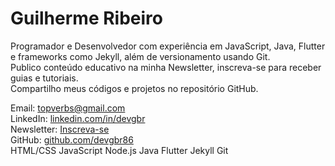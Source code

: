 # Guilherme Ribeiro

Programador e Desenvolvedor com experiência em
JavaScript, Java, Flutter e frameworks como Jekyll,
além de versionamento usando Git.       
Publico conteúdo educativo na minha Newsletter,
inscreva-se para receber guias e tutoriais.        
Compartilho meus códigos e projetos no repositório GitHub.

<div class="contact-info">
    <div class="contact-item">
        <span class="contact-label">Email:</span>
        <a href="mailto:topverbs@gmail.com">topverbs@gmail.com</a>
    </div>
    <div class="contact-item">
        <span class="contact-label">LinkedIn:</span>
        <a href="https://www.linkedin.com/in/devgbr/" target="_blank" rel="noopener noreferrer">linkedin.com/in/devgbr</a>
    </div>
    <div class="contact-item">
        <span class="contact-label">Newsletter:</span>
        <a href="https://devcaffe.substack.com" target="_blank" rel="noopener noreferrer">Inscreva-se</a>
    </div>
    <div class="contact-item">
        <span class="contact-label">GitHub:</span>
        <a href="https://github.com/devgbr86" target="_blank" rel="noopener noreferrer">github.com/devgbr86</a>
    </div>
</div>

<div class="tech-skills">
     <span class="tech-badge">HTML/CSS</span>
     <span class="tech-badge">JavaScript</span>
     <span class="tech-badge">Node.js</span>
     <span class="tech-badge">Java</span>
     <span class="tech-badge">Flutter</span>
     <span class="tech-badge">Jekyll</span>
     <span class="tech-badge">Git</span>
</div>